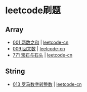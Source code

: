 # leetcode刷题


## Array
- [001 两数之和](/Array/001两数之和/main.js) | [leetcode-cn](https://leetcode-cn.com/problems/two-sum/description/)
- [009 回文数](/Array/009回文数/main.js) | [leetcode-cn](https://leetcode-cn.com/problems/palindrome-number/description/)
- [771 宝石与石头](/Array/771宝石与石头/main.js) | [leetcode-cn](https://leetcode-cn.com/problems/jewels-and-stones/description/)

## String
- [013 罗马数字转整数](/String/013罗马数字转整数/main.js) | [leetcode-cn](https://leetcode-cn.com/problems/roman-to-integer/description/)